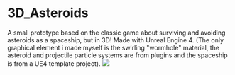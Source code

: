 # 3D_Asteroids
A small prototype based on the classic game about surviving and avoiding asteroids as a spaceship, but in 3D! Made with Unreal Engine 4. (The only graphical element i made myself is the swirling "wormhole" material, the asteroid and projectile particle systems are from plugins and the spaceship is from a UE4 template project).
![](/images/Spacegame_Example_0.gif)
